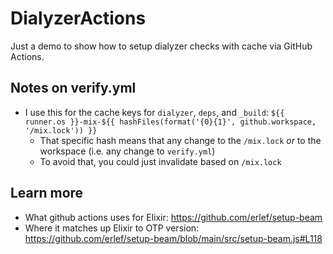 # DialyzerActions

Just a demo to show how to setup dialyzer checks with cache via GitHub Actions.

## Notes on verify.yml

- I use this for the cache keys for `dialyzer`, `deps`, and `_build`: `${{ runner.os }}-mix-${{ hashFiles(format('{0}{1}', github.workspace, '/mix.lock')) }}`
  - That specific hash means that any change to the `/mix.lock` *or* to the workspace (i.e. any change to `verify.yml`)
  - To avoid that, you could just invalidate based on `/mix.lock`

## Learn more

  * What github actions uses for Elixir: https://github.com/erlef/setup-beam
  * Where it matches up Elixir to OTP version: https://github.com/erlef/setup-beam/blob/main/src/setup-beam.js#L118
